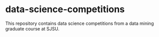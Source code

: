 # data-science-competitions
This repository contains data science competitions from a data mining graduate course at SJSU. 
